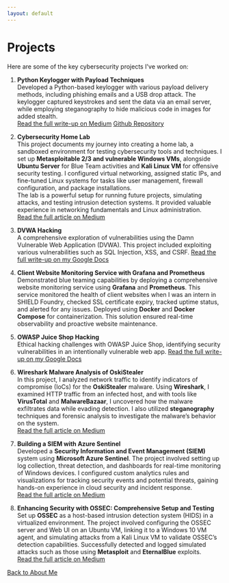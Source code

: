 ```yaml
---
layout: default
---
```


# Projects

Here are some of the key cybersecurity projects I've worked on:

1. **Python Keylogger with Payload Techniques**  
   Developed a Python-based keylogger with various payload delivery methods, including phishing emails and a USB drop attack. The keylogger captured keystrokes and sent the data via an email server, while employing steganography to hide malicious code in images for added stealth.  
   [Read the full write-up on Medium](https://medium.com/@seiferboado101/exploring-advanced-cybersecurity-techniques-my-keylogger-project-966ce2e310d9)
   [Github Repository](https://github.com/Xei-pher/Python-Keylogger)

2. **Cybersecurity Home Lab**  
   This project documents my journey into creating a home lab, a sandboxed environment for testing cybersecurity tools and techniques. I set up **Metasploitable 2/3 and vulnerable Windows VMs**, alongside **Ubuntu Server** for Blue Team activities and **Kali Linux VM** for offensive security testing. I configured virtual networking, assigned static IPs, and fine-tuned Linux systems for tasks like user management, firewall configuration, and package installations.  
   The lab is a powerful setup for running future projects, simulating attacks, and testing intrusion detection systems. It provided valuable experience in networking fundamentals and Linux administration.  
   [Read the full article on Medium](https://medium.com/@seiferboado101/building-my-first-cybersecurity-home-lab-a-journey-into-networking-linux-configurations-and-cc2ffd9a762b)

3. **DVWA Hacking**  
   A comprehensive exploration of vulnerabilities using the Damn Vulnerable Web Application (DVWA). This project included exploiting various vulnerabilities such as SQL Injection, XSS, and CSRF.
   [Read the full write-up on my Google Docs](https://docs.google.com/document/d/1spQaani_Yim1mr6mZuLNBMtGrXUjybJybZJnKVvWEAg/edit?usp=sharing)

4. **Client Website Monitoring Service with Grafana and Prometheus**  
   Demonstrated blue teaming capabilities by deploying a comprehensive website monitoring service using **Grafana** and **Prometheus**. This service monitored the health of client websites when I was an intern in SHIELD Foundry, checked SSL certificate expiry, tracked uptime status, and alerted for any issues. Deployed using **Docker** and **Docker Compose** for containerization. This solution ensured real-time observability and proactive website maintenance.

5. **OWASP Juice Shop Hacking**  
   Ethical hacking challenges with OWASP Juice Shop, identifying security vulnerabilities in an intentionally vulnerable web app.
   [Read the full write-up on my Google Docs](https://docs.google.com/document/d/1QjhROyB7c9D9RwvVYzOvMfIyITKEc47xMU5rteW5kMc/edit?usp=sharing)

6. **Wireshark Malware Analysis of OskiStealer**  
   In this project, I analyzed network traffic to identify indicators of compromise (IoCs) for the **OskiStealer** malware. Using **Wireshark**, I examined HTTP traffic from an infected host, and with tools like **VirusTotal** and **MalwareBazaar**, I uncovered how the malware exfiltrates data while evading detection. I also utilized **steganography** techniques and forensic analysis to investigate the malware’s behavior on the system.  
   [Read the full article on Medium](https://medium.com/@seiferboado101/from-network-packets-to-malware-insights-analyzing-oskistealer-through-forensics-7f7a97191a08)

7. **Building a SIEM with Azure Sentinel**  
   Developed a **Security Information and Event Management (SIEM)** system using **Microsoft Azure Sentinel**. The project involved setting up log collection, threat detection, and dashboards for real-time monitoring of Windows devices. I configured custom analytics rules and visualizations for tracking security events and potential threats, gaining hands-on experience in cloud security and incident response.  
   [Read the full article on Medium](https://medium.com/@seiferboado101/building-a-siem-with-threat-intelligence-using-microsoft-azure-sentinel-39f9c4ece87a)

8. **Enhancing Security with OSSEC: Comprehensive Setup and Testing**  
   Set up **OSSEC** as a host-based intrusion detection system (HIDS) in a virtualized environment. The project involved configuring the OSSEC server and Web UI on an Ubuntu VM, linking it to a Windows 10 VM agent, and simulating attacks from a Kali Linux VM to validate OSSEC’s detection capabilities. Successfully detected and logged simulated attacks such as those using **Metasploit** and **EternalBlue** exploits.  
   [Read the full article on Medium](https://medium.com/@seiferboado101/enhancing-security-with-ossec-a-comprehensive-setup-and-testing-guide-f92822f287df)

[Back to About Me](./index.md)
